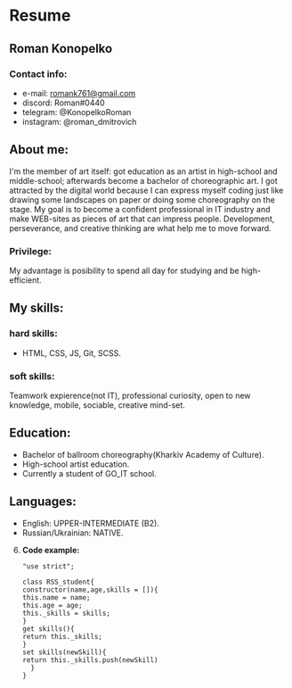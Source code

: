 # Resume

## Roman Konopelko

### Contact info:
  * e-mail: romank761@gmail.com
  * discord: Roman#0440
  * telegram: @KonopelkoRoman
  * instagram: @roman_dmitrovich
  
## About me:
   I'm the member of art itself: got education as an artist in high-school and middle-school; afterwards become a bachelor of choreographic art. I got attracted by the digital world because I can express myself coding just like drawing some landscapes on paper or doing some choreography on the stage. My goal is to become a confident professional in IT industry and make WEB-sites as pieces of art that can impress people. Development, perseverance, and creative thinking are what help me to move forward.
   
### Privilege:

My advantage is posibility to spend all day for studying and be high-efficient.

## My skills: 

### hard skills:
* HTML, CSS, JS, Git, SCSS.

### soft skills: 
Teamwork expierence(not IT), professional curiosity, open to new knowledge, mobile, sociable, creative mind-set.

## Education:
* Bachelor of ballroom choreography(Kharkiv Academy of Culture).
* High-school artist education.
* Currently a student of GO_IT school.

## Languages:

* English: UPPER-INTERMEDIATE (B2).
* Russian/Ukrainian: NATIVE.

6. **Code example:**
   ```
   "use strict";
   
   class RSS_student{
   constructor(name,age,skills = []){
   this.name = name;
   this.age = age;
   this._skills = skills;
   }
   get skills(){
   return this._skills;
   }
   set skills(newSkill){
   return this._skills.push(newSkill)
     }
   }
  
   
   ```
